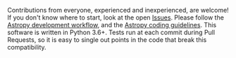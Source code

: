 Contributions from everyone, experienced and inexperienced, are welcome!
If you don't know where to start, look at the open [Issues](https://github.com/matteobachetti/srt-single-dish-tools/issues).
Please follow the [Astropy development workflow](http://docs.astropy.org/en/stable/development/workflow/development_workflow.html), 
and the [Astropy coding guidelines](http://docs.astropy.org/en/stable/development/codeguide.html#coding-style-conventions). 
This software is written in Python 3.6+.
Tests run at each commit during Pull Requests, so it is easy to single out points in the code that break this compatibility.
